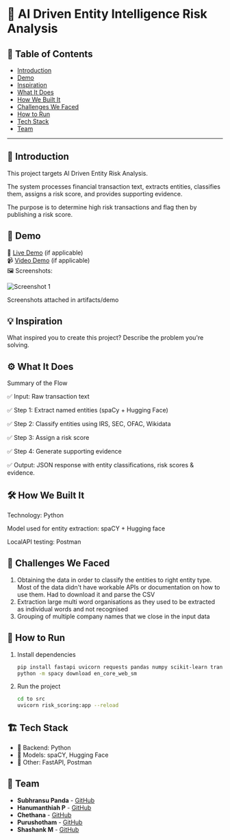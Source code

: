 # 🚀 AI Driven Entity Intelligence Risk Analysis

## 📌 Table of Contents
- [Introduction](#introduction)
- [Demo](#demo)
- [Inspiration](#inspiration)
- [What It Does](#what-it-does)
- [How We Built It](#how-we-built-it)
- [Challenges We Faced](#challenges-we-faced)
- [How to Run](#how-to-run)
- [Tech Stack](#tech-stack)
- [Team](#team)

---

## 🎯 Introduction
This project targets AI Driven Entity Risk Analysis. 

The system processes financial transaction text, extracts entities, classifies them, assigns a risk score, and provides supporting evidence.

The purpose is to determine high risk transactions and flag then by publishing a risk score.

## 🎥 Demo
🔗 [Live Demo](#) (if applicable)  
📹 [Video Demo](#) (if applicable)  
🖼️ Screenshots:

![Screenshot 1](link-to-image)

Screenshots attached in artifacts/demo

## 💡 Inspiration
What inspired you to create this project? Describe the problem you're solving.

## ⚙️ What It Does
Summary of the Flow

✅ Input: Raw transaction text

✅ Step 1: Extract named entities (spaCy + Hugging Face)

✅ Step 2: Classify entities using IRS, SEC, OFAC, Wikidata

✅ Step 3: Assign a risk score

✅ Step 4: Generate supporting evidence

✅ Output: JSON response with entity classifications, risk scores & evidence.

## 🛠️ How We Built It
Technology: Python

Model used for entity extraction: spaCY + Hugging face

LocalAPI testing: Postman

## 🚧 Challenges We Faced

1. Obtaining the data in order to classify the entities to right entity type. Most of the data didn't have workable APIs or documentation on how to use them. Had to download it and parse the CSV
2. Extraction large multi word organisations as they used to be extracted as individual words and not recognised
3. Grouping of multiple company names that we close in the input data



## 🏃 How to Run

1. Install dependencies  
   ```sh
   pip install fastapi uvicorn requests pandas numpy scikit-learn transformers fuzzywuzzy spacy
   python -m spacy download en_core_web_sm

   ```
2. Run the project  
   ```sh
   cd to src
   uvicorn risk_scoring:app --reload
   ```

## 🏗️ Tech Stack
- 🔹 Backend: Python
- 🔹 Models: spaCY, Hugging Face
- 🔹 Other: FastAPI, Postman

## 👥 Team
- **Subhransu Panda** - [GitHub](#) 
- **Hanumanthiah P** - [GitHub](#) 
- **Chethana** - [GitHub](#) 
- **Purushotham** - [GitHub](#) 
- **Shashank M** - [GitHub](#) 
